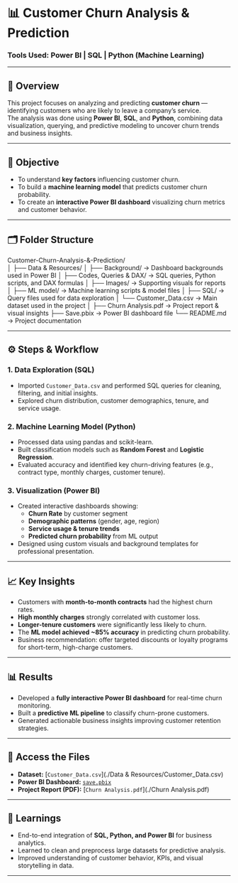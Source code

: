 # 📊 Customer Churn Analysis & Prediction

### Tools Used: Power BI | SQL | Python (Machine Learning)

---

## 🧩 Overview

This project focuses on analyzing and predicting **customer churn** — identifying customers who are likely to leave a company’s service.  
The analysis was done using **Power BI**, **SQL**, and **Python**, combining data visualization, querying, and predictive modeling to uncover churn trends and business insights.

---

## 🎯 Objective

- To understand **key factors** influencing customer churn.  
- To build a **machine learning model** that predicts customer churn probability.  
- To create an **interactive Power BI dashboard** visualizing churn metrics and customer behavior.

---

## 🗂️ Folder Structure

Customer-Churn-Analysis-&-Prediction/  
│
├── Data & Resources/
│ ├── Background/ → Dashboard backgrounds used in Power BI
│ ├── Codes, Queries & DAX/ → SQL queries, Python scripts, and DAX formulas
│ ├── Images/ → Supporting visuals for reports
│ ├── ML model/ → Machine learning scripts & model files
│ ├── SQL/ → Query files used for data exploration
│ └── Customer_Data.csv → Main dataset used in the project
│
├── Churn Analysis.pdf → Project report & visual insights
├── Save.pbix → Power BI dashboard file
└── README.md → Project documentation

---

## ⚙️ Steps & Workflow

### 1. **Data Exploration (SQL)**
- Imported `Customer_Data.csv` and performed SQL queries for cleaning, filtering, and initial insights.  
- Explored churn distribution, customer demographics, tenure, and service usage.

### 2. **Machine Learning Model (Python)**
- Processed data using pandas and scikit-learn.  
- Built classification models such as **Random Forest** and **Logistic Regression**.  
- Evaluated accuracy and identified key churn-driving features (e.g., contract type, monthly charges, customer tenure).

### 3. **Visualization (Power BI)**
- Created interactive dashboards showing:
  - **Churn Rate** by customer segment
  - **Demographic patterns** (gender, age, region)
  - **Service usage & tenure trends**
  - **Predicted churn probability** from ML output  
- Designed using custom visuals and background templates for professional presentation.

---

## 📈 Key Insights
- Customers with **month-to-month contracts** had the highest churn rates.  
- **High monthly charges** strongly correlated with customer loss.  
- **Longer-tenure customers** were significantly less likely to churn.  
- The **ML model achieved ~85% accuracy** in predicting churn probability.  
- Business recommendation: offer targeted discounts or loyalty programs for short-term, high-charge customers.

---

## 📊 Results
- Developed a **fully interactive Power BI dashboard** for real-time churn monitoring.  
- Built a **predictive ML pipeline** to classify churn-prone customers.  
- Generated actionable business insights improving customer retention strategies.

---

## 📁 Access the Files
- **Dataset:** [`Customer_Data.csv`](./Data & Resources/Customer_Data.csv)  
- **Power BI Dashboard:** [`save.pbix`](./save.pbix)  
- **Project Report (PDF):** [`Churn Analysis.pdf`](./Churn Analysis.pdf)

---

## 🧠 Learnings
- End-to-end integration of **SQL, Python, and Power BI** for business analytics.  
- Learned to clean and preprocess large datasets for predictive analysis.  
- Improved understanding of customer behavior, KPIs, and visual storytelling in data.

---


